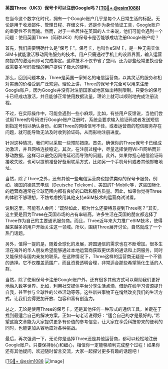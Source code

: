 **英国Three（UK3）保号卡可以注册Google吗？[[TG💪+ @esim1088](https://t.me/s/esim1088)]**

在当今这个数字化时代，拥有一个Google账户几乎是每个人日常生活的标配。无论是用于收发邮件、管理日程、存储文件，还是作为身份验证工具，Google账户的重要性不言而喻。然而，对于一些居住在英国的人士来说，他们可能会遇到一个问题：使用英国Three（简称UK3）的保号卡是否能够成功注册Google账户呢？

首先，我们需要明确什么是“保号卡”。保号卡，也叫作eSIM卡，是一种无需实体SIM卡就能激活移动网络服务的技术。用户只需通过手机上的设置界面，输入运营商提供的激活码即可完成绑定。这种技术不仅节省了空间，还为那些经常更换设备或需要多号码管理的用户提供了极大的便利。

那么，回到问题本身，Three是英国一家知名的电信运营商，以其灵活的服务和相对实惠的价格受到广泛欢迎。理论上讲，Three的保号卡完全可以用来注册Google账户，因为Google并没有对注册国家或地区做出特别限制。只要你的保号卡已经成功激活，并且能够正常使用数据流量，理论上就可以顺利地完成注册流程。

不过，在实际操作中，可能会遇到一些小麻烦。比如，有些用户反馈说，当他们尝试用Three的号码进行Google账户注册时，系统会要求输入验证码或者发送短信到指定号码以确认身份。如果Three的网络信号不佳，或者运营商的短信服务存在问题，就可能导致无法及时收到验证码，从而影响注册进度。

针对这种情况，我们可以采取一些预防措施。首先，确保你的Three保号卡已经成功激活，并且网络连接稳定。其次，在注册过程中，尽量选择使用Wi-Fi网络而非移动数据，这样可以避免因网络延迟而导致的问题。此外，如果你担心短信验证码接收失败，也可以提前准备好备用联系方式，比如另一个手机号码或者其他邮箱地址。

当然，除了Three之外，还有其他一些电信运营商也提供类似的保号卡服务。例如，德国的德意志电信（Deutsche Telekom）、美国的T-Mobile等，这些国际化的运营商通常在全球范围内都有良好的口碑和服务质量。因此，如果你觉得Three的体验不够理想，不妨考虑换用其他支持eSIM技术的运营商试试看。

说到这里，可能有人会问：“既然如此，那为什么还要特意提到Three呢？”其实，这主要是因为Three在英国市场的占有率较高，许多生活在英国的朋友都选择了Three作为自己的主要通讯服务商。而且，Three近年来大力推广eSIM技术，使得越来越多的用户开始关注这一领域。所以，围绕Three展开讨论，自然就成了一个热门话题。

另外，值得一提的是，随着全球化的发展，跨国通信的需求也在不断增加。很多生活在海外的华人朋友希望能够通过本地运营商获取更优质的通话和上网服务，同时又能保持与国内亲友的联系。在这种情况下，Three这样的运营商无疑是一个不错的选择。它不仅覆盖范围广，而且资费透明合理，非常适合那些希望简化生活的人群。

当然，除了使用保号卡注册Google账户外，还有很多其他方式可以帮助我们更好地融入数字世界。比如，利用社交媒体平台分享生活点滴，借助在线学习资源提升自我，甚至参与全球性的公益活动等等。这些新兴事物正在悄然改变我们的生活方式，让我们变得更加开放、包容和富有创造力。

总之，无论是使用Three的保号卡，还是其他任何一种形式的通信工具，关键在于找到最适合自己的解决方案。正如一句老话说得好：“适合自己的才是最好的。”希望这篇文章能为大家提供更多有价值的参考信息，让大家在享受科技带来的便利的同时，也能更加从容地应对各种挑战。

最后，再次强调一下，无论你是选择Three还是其他运营商，都可以轻松地注册Google账户。只要保持耐心和细心，相信你一定能够顺利完成整个过程！如果你还有其他疑问，欢迎随时留言交流，大家一起探讨更多有趣的话题吧！

[[TG💪+ @esim1088](https://t.me/s/esim1088) ![Image](https://i.postimg.cc/4NQfJmqS/Snipaste-2025-05-13-00-14-12.png)]